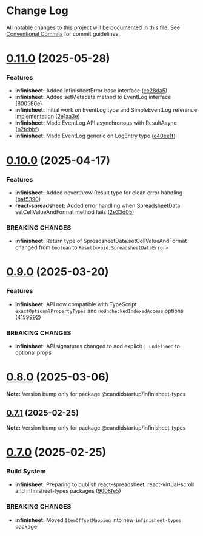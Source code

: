 # Change Log

All notable changes to this project will be documented in this file.
See [Conventional Commits](https://conventionalcommits.org) for commit guidelines.

# [0.11.0](https://github.com/TheCandidStartup/infinisheet/compare/v0.10.0...v0.11.0) (2025-05-28)


### Features

* **infinisheet:** Added InfinisheetError base interface ([ce28da5](https://github.com/TheCandidStartup/infinisheet/commit/ce28da53a9c3ed61ecaa995168c173f783090e71))
* **infinisheet:** Added setMetadata method to EventLog interface ([800586e](https://github.com/TheCandidStartup/infinisheet/commit/800586e05760a5f82db40d76991bd180ede70d55))
* **infinisheet:** Initial work on EventLog type and SimpleEventLog reference implementation ([2e1aa3e](https://github.com/TheCandidStartup/infinisheet/commit/2e1aa3e23e7df45bf7272603a0909074a0029bd9))
* **infinisheet:** Made EventLog API asynchronous with ResultAsync ([b2fcbbf](https://github.com/TheCandidStartup/infinisheet/commit/b2fcbbf5406fbbe9281cd19956fe4eadb1f27fc4))
* **infinisheet:** Made EventLog generic on LogEntry type ([e40ee1f](https://github.com/TheCandidStartup/infinisheet/commit/e40ee1f1c6646ff3f99071b732ebc96d9ff21489))





# [0.10.0](https://github.com/TheCandidStartup/infinisheet/compare/v0.9.0...v0.10.0) (2025-04-17)


### Features

* **infinisheet:** Added neverthrow Result type for clean error handling ([baf5390](https://github.com/TheCandidStartup/infinisheet/commit/baf539097e6ad38f94bf89b0f580e0a67ab5a023))
* **react-spreadsheet:** Added error handling when SpreadsheetData setCellValueAndFormat method fails ([2e33d05](https://github.com/TheCandidStartup/infinisheet/commit/2e33d05044e95cf4c9b9dbc28f119d797e3b5de8))


### BREAKING CHANGES

* **infinisheet:** Return type of SpreadsheetData.setCellValueAndFormat changed from `boolean` to `Result<void,SpreadsheetDataError>`





# [0.9.0](https://github.com/TheCandidStartup/infinisheet/compare/v0.8.0...v0.9.0) (2025-03-20)


### Features

* **infinisheet:** API now compatible with  TypeScript `exactOptionalPropertyTypes` and `noUncheckedIndexedAccess` options ([4159992](https://github.com/TheCandidStartup/infinisheet/commit/4159992699e50fd85aef9ce86d9910ed084bd573))


### BREAKING CHANGES

* **infinisheet:** API signatures changed to add explicit `| undefined` to optional props





# [0.8.0](https://github.com/TheCandidStartup/infinisheet/compare/v0.7.1...v0.8.0) (2025-03-06)

**Note:** Version bump only for package @candidstartup/infinisheet-types





## [0.7.1](https://github.com/TheCandidStartup/infinisheet/compare/v0.7.0...v0.7.1) (2025-02-25)

**Note:** Version bump only for package @candidstartup/infinisheet-types





# [0.7.0](https://github.com/TheCandidStartup/infinisheet/compare/v0.6.2...v0.7.0) (2025-02-25)


### Build System

* **infinisheet:** Preparing to publish react-spreadsheet, react-virtual-scroll and infinisheet-types packages ([9008fe5](https://github.com/TheCandidStartup/infinisheet/commit/9008fe56dc7e4a09b30048181300b33c7c45ed48))


### BREAKING CHANGES

* **infinisheet:** Moved `ItemOffsetMapping` into new `infinisheet-types` package
